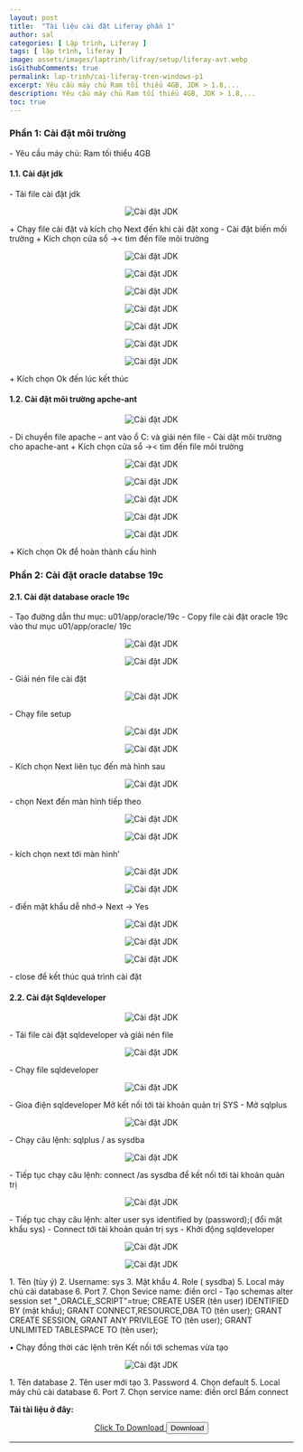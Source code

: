 ```yaml
---
layout: post
title:  "Tài liệu cài đặt Liferay phần 1"
author: sal
categories: [ Lập trình, Liferay ]
tags: [ lập trình, liferay ]
image: assets/images/laptrinh/lifray/setup/liferay-avt.webp
isGithubComments: true
permalink: lap-trinh/cai-liferay-tren-windows-p1
excerpt: Yêu cầu máy chủ Ram tối thiểu 4GB, JDK > 1.8,...
description: Yêu cầu máy chủ Ram tối thiểu 4GB, JDK > 1.8,...
toc: true
---
```


<style>
    ascolor {
        color: #214ECF;
        font-size: 1.5em
    }

    astext {
        font-weight: bold;
        font-family: var(--font-body-alt)
    }
</style>

<h3>Phần 1: Cài đặt môi trường</h3>
-	Yêu cầu máy chủ: Ram tối thiểu 4GB
<h4>1.1.	Cài đặt jdk</h4>
-	Tải file cài đặt jdk
<p style="text-align:center; ">
  <img  src="../../assets/images/laptrinh/lifray/setup/jdkseting.jpg" alt="Cài đặt JDK"><br>
</p>
+ Chạy file cài đặt và kích chọ Next đến khi cài đặt xong
-	Cài đặt biến mối trường
+ Kích chọn cửa sổ ->< tìm đến file môi trường
<p style="text-align:center; ">
  <img  src="../../assets/images/laptrinh/lifray/setup/jdkseting1.jpg" alt="Cài đặt JDK"><br>
</p>
<p style="text-align:center; ">
  <img  src="../../assets/images/laptrinh/lifray/setup/jdkseting2.jpg" alt="Cài đặt JDK"><br>
</p>
<p style="text-align:center; ">
  <img  src="../../assets/images/laptrinh/lifray/setup/jdkseting3.jpg" alt="Cài đặt JDK"><br>
</p>
<p style="text-align:center; ">
  <img  src="../../assets/images/laptrinh/lifray/setup/jdkseting4.jpg" alt="Cài đặt JDK"><br>
</p>
<p style="text-align:center; ">
  <img  src="../../assets/images/laptrinh/lifray/setup/jdkseting5.jpg" alt="Cài đặt JDK"><br>
</p>
<p style="text-align:center; ">
  <img  src="../../assets/images/laptrinh/lifray/setup/jdkseting6.jpg" alt="Cài đặt JDK"><br>
</p>
<p style="text-align:center; ">
  <img  src="../../assets/images/laptrinh/lifray/setup/jdkseting7.jpg" alt="Cài đặt JDK"><br>
</p>
	+ Kích chọn Ok đến lúc kết thúc
<h4>1.2.	Cài đặt môi trường apche-ant</h4>
<p style="text-align:center; ">
  <img  src="../../assets/images/laptrinh/lifray/setup/jdkseting8.jpg" alt="Cài đặt JDK"><br>
</p>
-	Di chuyển file apache – ant vào ổ C:  và giải nén file
-	Cài dặt môi trường cho apache-ant
+ Kích chọn cửa sổ ->< tìm đến file môi trường
<p style="text-align:center; ">
  <img  src="../../assets/images/laptrinh/lifray/setup/jdkseting9.jpg" alt="Cài đặt JDK"><br>
</p>
<p style="text-align:center; ">
  <img  src="../../assets/images/laptrinh/lifray/setup/jdkseting10.jpg" alt="Cài đặt JDK"><br>
</p>
<p style="text-align:center; ">
  <img  src="../../assets/images/laptrinh/lifray/setup/jdkseting11.jpg" alt="Cài đặt JDK"><br>
</p>
<p style="text-align:center; ">
  <img  src="../../assets/images/laptrinh/lifray/setup/jdkseting12.jpg" alt="Cài đặt JDK"><br>
</p>
<p style="text-align:center; ">
  <img  src="../../assets/images/laptrinh/lifray/setup/jdkseting13.jpg" alt="Cài đặt JDK"><br>
</p>
	+ Kích chọn Ok để hoàn thành cấu hình
<h3>Phần 2: Cài đặt oracle databse 19c</h3>
<h4>2.1. Cài đặt database oracle 19c</h4>
-	Tạo đường dẫn thư mục: u01/app/oracle/19c
-	Copy file cài đặt oracle 19c vào thư mục u01/app/oracle/ 19c
<p style="text-align:center; ">
  <img  src="../../assets/images/laptrinh/lifray/setup/jdkseting14.jpg" alt="Cài đặt JDK"><br>
</p>
<p style="text-align:center; ">
  <img  src="../../assets/images/laptrinh/lifray/setup/jdkseting15.jpg" alt="Cài đặt JDK"><br>
</p>
-	Giải nén file cài đặt
<p style="text-align:center; ">
  <img  src="../../assets/images/laptrinh/lifray/setup/jdkseting16.jpg" alt="Cài đặt JDK"><br>
</p>
-	Chạy file setup
<p style="text-align:center; ">
  <img  src="../../assets/images/laptrinh/lifray/setup/jdkseting17.jpg" alt="Cài đặt JDK"><br>
</p><p style="text-align:center; ">
  <img  src="../../assets/images/laptrinh/lifray/setup/jdkseting18.jpg" alt="Cài đặt JDK"><br>
</p>
-	Kích chọn Next liên tục  đến mà hình sau
<p style="text-align:center; ">
  <img  src="../../assets/images/laptrinh/lifray/setup/jdkseting19.jpg" alt="Cài đặt JDK"><br>
</p>
-	chọn Next đến màn hình tiếp theo
<p style="text-align:center; ">
  <img  src="../../assets/images/laptrinh/lifray/setup/jdkseting20.jpg" alt="Cài đặt JDK"><br>
</p>
<p style="text-align:center; ">
  <img  src="../../assets/images/laptrinh/lifray/setup/jdkseting21.jpg" alt="Cài đặt JDK"><br>
</p>
-	kích chọn next tới màn hình’
<p style="text-align:center; ">
  <img  src="../../assets/images/laptrinh/lifray/setup/jdkseting22.jpg" alt="Cài đặt JDK"><br>
</p>
<p style="text-align:center; ">
  <img  src="../../assets/images/laptrinh/lifray/setup/jdkseting23.jpg" alt="Cài đặt JDK"><br>
</p>
-	điền mật khẩu dễ nhớ-> Next -> Yes
<p style="text-align:center; ">
  <img  src="../../assets/images/laptrinh/lifray/setup/jdkseting24.jpg" alt="Cài đặt JDK"><br>
</p>
<p style="text-align:center; ">
  <img  src="../../assets/images/laptrinh/lifray/setup/jdkseting25.jpg" alt="Cài đặt JDK"><br>
</p>
<p style="text-align:center; ">
  <img  src="../../assets/images/laptrinh/lifray/setup/jdkseting26.jpg" alt="Cài đặt JDK"><br>
</p>
-	close để kết thúc quá trình cài đặt
<h4>2.2. Cài đặt Sqldeveloper</h4>
<p style="text-align:center; ">
  <img  src="../../assets/images/laptrinh/lifray/setup/jdkseting27.jpg" alt="Cài đặt JDK"><br>
</p>
-	Tải file cài đặt sqldeveloper và giải nén file
<p style="text-align:center; ">
  <img  src="../../assets/images/laptrinh/lifray/setup/jdkseting28.jpg" alt="Cài đặt JDK"><br>
</p>
-	Chạy file sqldeveloper
<p style="text-align:center; ">
  <img  src="../../assets/images/laptrinh/lifray/setup/jdkseting29.jpg" alt="Cài đặt JDK"><br>
</p>
-	Gioa điện sqldeveloper
Mở kết nối tới tài khoản quản trị SYS
-	Mở sqlplus
<p style="text-align:center; ">
  <img  src="../../assets/images/laptrinh/lifray/setup/jdkseting30.jpg" alt="Cài đặt JDK"><br>
</p>
-	Chạy câu lệnh: sqlplus / as sysdba
<p style="text-align:center; ">
  <img  src="../../assets/images/laptrinh/lifray/setup/jdkseting31.jpg" alt="Cài đặt JDK"><br>
</p>
-	Tiếp tục chạy câu lệnh: connect /as sysdba  để kết nối tới tài khoản quản trị
<p style="text-align:center; ">
  <img  src="../../assets/images/laptrinh/lifray/setup/jdkseting32.jpg" alt="Cài đặt JDK"><br>
</p>
-	Tiếp tục chạy câu lệnh: alter user sys identified by (password);( đổi mật khẩu sys)
-	Connect tới tài khoản quản trị sys
-	Khởi động sqldeveloper
<p style="text-align:center; ">
  <img  src="../../assets/images/laptrinh/lifray/setup/jdkseting33.jpg" alt="Cài đặt JDK"><br>
</p>
<p style="text-align:center; ">
  <img  src="../../assets/images/laptrinh/lifray/setup/jdkseting34.jpg" alt="Cài đặt JDK"><br>
</p>
1.	Tên (tùy ý)
2.	Username: sys
3.	Mật khẩu
4.	Role ( sysdba)
5.	Local máy chủ cài database
6.	 Port
7.	Chọn Sevice name: điền orcl
-	Tạo schemas
alter session set "_ORACLE_SCRIPT"=true;
 CREATE USER (tên user) IDENTIFIED BY (mật khẩu);
GRANT CONNECT,RESOURCE,DBA TO (tên user);
GRANT CREATE SESSION, GRANT ANY PRIVILEGE TO (tên user);
GRANT UNLIMITED TABLESPACE TO (tên user);

•	Chạy đồng thời các lệnh trên
Kết nối tới schemas vừa tạo
<p style="text-align:center; ">
  <img  src="../../assets/images/laptrinh/lifray/setup/jdkseting35.jpg" alt="Cài đặt JDK"><br>
</p>
1.	Tên database
2.	Tên user mới tạo
3.	Password
4.	Chọn default
5.	Local máy chủ cài database
6.	Port
7.	Chọn service name: điền orcl
Bấm connect

<b>Tải tài liệu ở đây:</b>
<center><a class="button" href="https://drive.google.com/file/d/1kWObU82PVlm1lbr85CW3O1H-ijOBTkvS/view?usp=sharing" id="download"><i class="icon download"></i> Click To Download </a>
<button class="button" id="btn"><i class="icon download"></i> Download </button></center><hr>

<script>
    var downloadButton = document.getElementById("download");
    var counter = 15;
    var newElement = document.createElement("p");
    newElement.innerHTML = "";
    var id;
    downloadButton.parentNode.replaceChild(newElement, downloadButton);

    function startDownload() {
        this.style.display = 'none';
        id = setInterval(function() {
            counter--;
            if (counter < 0) {
                newElement.parentNode.replaceChild(downloadButton, newElement);
                clearInterval(id)
            } else {
                newElement.innerHTML = "<astext>Please wait <ascolor>" + counter.toString() + " </ascolor>second.</astext>"
            }
        }, 1000)
    };
    var clickbtn = document.getElementById("btn");
    clickbtn.onclick = startDownload;
</script>
